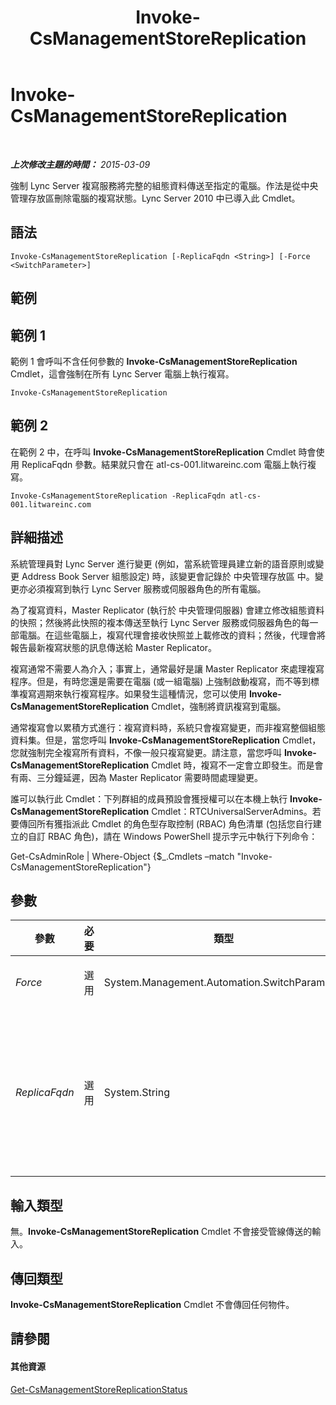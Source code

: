 ﻿---
title: Invoke-CsManagementStoreReplication
TOCTitle: Invoke-CsManagementStoreReplication
ms:assetid: fa3dece3-afd8-4669-94f9-fc3b70201e81
ms:mtpsurl: https://technet.microsoft.com/zh-tw/library/Gg413060(v=OCS.15)
ms:contentKeyID: 49292873
ms.date: 08/24/2015
mtps_version: v=OCS.15
ms.translationtype: HT
---

# Invoke-CsManagementStoreReplication

 

_**上次修改主題的時間：** 2015-03-09_

強制 Lync Server 複寫服務將完整的組態資料傳送至指定的電腦。作法是從中央管理存放區刪除電腦的複寫狀態。Lync Server 2010 中已導入此 Cmdlet。

## 語法

    Invoke-CsManagementStoreReplication [-ReplicaFqdn <String>] [-Force <SwitchParameter>]

## 範例

## 範例 1

範例 1 會呼叫不含任何參數的 **Invoke-CsManagementStoreReplication** Cmdlet，這會強制在所有 Lync Server 電腦上執行複寫。

    Invoke-CsManagementStoreReplication

## 範例 2

在範例 2 中，在呼叫 **Invoke-CsManagementStoreReplication** Cmdlet 時會使用 ReplicaFqdn 參數。結果就只會在 atl-cs-001.litwareinc.com 電腦上執行複寫。

    Invoke-CsManagementStoreReplication -ReplicaFqdn atl-cs-001.litwareinc.com

## 詳細描述

系統管理員對 Lync Server 進行變更 (例如，當系統管理員建立新的語音原則或變更 Address Book Server 組態設定) 時，該變更會記錄於 中央管理存放區 中。變更亦必須複寫到執行 Lync Server 服務或伺服器角色的所有電腦。

為了複寫資料，Master Replicator (執行於 中央管理伺服器) 會建立修改組態資料的快照；然後將此快照的複本傳送至執行 Lync Server 服務或伺服器角色的每一部電腦。在這些電腦上，複寫代理會接收快照並上載修改的資料；然後，代理會將報告最新複寫狀態的訊息傳送給 Master Replicator。

複寫通常不需要人為介入；事實上，通常最好是讓 Master Replicator 來處理複寫程序。但是，有時您還是需要在電腦 (或一組電腦) 上強制啟動複寫，而不等到標準複寫週期來執行複寫程序。如果發生這種情況，您可以使用 **Invoke-CsManagementStoreReplication** Cmdlet，強制將資訊複寫到電腦。

通常複寫會以累積方式進行：複寫資料時，系統只會複寫變更，而非複寫整個組態資料集。但是，當您呼叫 **Invoke-CsManagementStoreReplication** Cmdlet，您就強制完全複寫所有資料，不像一般只複寫變更。請注意，當您呼叫 **Invoke-CsManagementStoreReplication** Cmdlet 時，複寫不一定會立即發生。而是會有兩、三分鐘延遲，因為 Master Replicator 需要時間處理變更。

誰可以執行此 Cmdlet：下列群組的成員預設會獲授權可以在本機上執行 **Invoke-CsManagementStoreReplication** Cmdlet：RTCUniversalServerAdmins。若要傳回所有獲指派此 Cmdlet 的角色型存取控制 (RBAC) 角色清單 (包括您自行建立的自訂 RBAC 角色)，請在 Windows PowerShell 提示字元中執行下列命令：

Get-CsAdminRole | Where-Object {$\_.Cmdlets –match "Invoke-CsManagementStoreReplication"}

## 參數


<table>
<colgroup>
<col style="width: 25%" />
<col style="width: 25%" />
<col style="width: 25%" />
<col style="width: 25%" />
</colgroup>
<thead>
<tr class="header">
<th>參數</th>
<th>必要</th>
<th>類型</th>
<th>說明</th>
</tr>
</thead>
<tbody>
<tr class="odd">
<td><p><em>Force</em></p></td>
<td><p>選用</p></td>
<td><p>System.Management.Automation.SwitchParameter</p></td>
<td><p>隱藏執行命令時可能發生的非嚴重錯誤訊息。</p></td>
</tr>
<tr class="even">
<td><p><em>ReplicaFqdn</em></p></td>
<td><p>選用</p></td>
<td><p>System.String</p></td>
<td><p>應在其上啟動複寫之電腦的完整網域名稱 (FQDN)。例如：-ReplicaFqdn &quot;atl-cs-001.litwareinc.com&quot;。</p>
<p>若未加入此參數，則系統會在您的所有 Lync Server 電腦上啟動複寫。</p>
<p></p></td>
</tr>
</tbody>
</table>


## 輸入類型

無。**Invoke-CsManagementStoreReplication** Cmdlet 不會接受管線傳送的輸入。

## 傳回類型

**Invoke-CsManagementStoreReplication** Cmdlet 不會傳回任何物件。

## 請參閱

#### 其他資源

[Get-CsManagementStoreReplicationStatus](get-csmanagementstorereplicationstatus.md)


